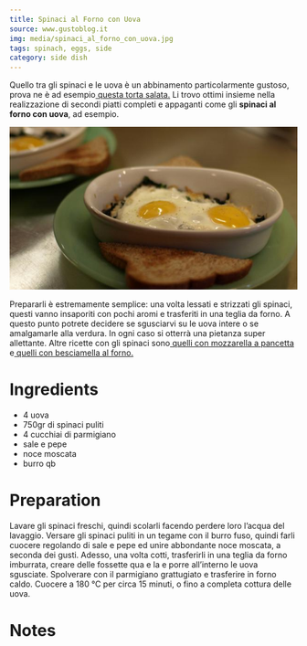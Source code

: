 ```yaml
---
title: Spinaci al Forno con Uova
source: www.gustoblog.it
img: media/spinaci_al_forno_con_uova.jpg
tags: spinach, eggs, side
category: side dish
---
```


Quello tra gli spinaci e le uova è un abbinamento particolarmente gustoso, prova ne è ad esempio[ questa torta salata.](http://www.gustoblog.it/post/52175/la-torta-pasqualina-agli-spinaci-con-la-ricetta-della-tradizione) Li trovo ottimi insieme nella realizzazione di secondi piatti completi e appaganti come gli **spinaci al forno con uova**, ad esempio.

![Spinaci al Forno con Uova](media/spinaci_al_forno_con_uova.jpg)

Prepararli è estremamente semplice: una volta lessati e strizzati gli spinaci, questi vanno insaporiti con pochi aromi e trasferiti in una teglia da forno. A questo punto potrete decidere se sgusciarvi su le uova intere o se amalgamarle alla verdura. In ogni caso si otterrà una pietanza super allettante. Altre ricette con gli spinaci sono[ quelli con mozzarella a pancetta](http://www.gustoblog.it/post/128475/spinaci-con-mozzarella-e-pancetta-ecco-il-contorno-sfizioso) e[ quelli con besciamella al forno.](http://www.gustoblog.it/post/128459/spinaci-con-besciamella-al-forno-ecco-la-ricetta-facile)

Ingredients
===========

* 4 uova
* 750gr di spinaci puliti
* 4 cucchiai di parmigiano
* sale e pepe
* noce moscata
* burro qb

Preparation
===========

Lavare gli spinaci freschi, quindi scolarli facendo perdere loro l’acqua del lavaggio. Versare gli spinaci puliti in un tegame con il burro fuso, quindi farli cuocere regolando di sale e pepe ed unire abbondante noce moscata, a seconda dei gusti. Adesso, una volta cotti, trasferirli in una teglia da forno imburrata, creare delle fossette qua e la e porre all’interno le uova sgusciate. Spolverare con il parmigiano grattugiato e trasferire in forno caldo. Cuocere a 180 °C per circa 15 minuti, o fino a completa cottura delle uova.

Notes
=====
